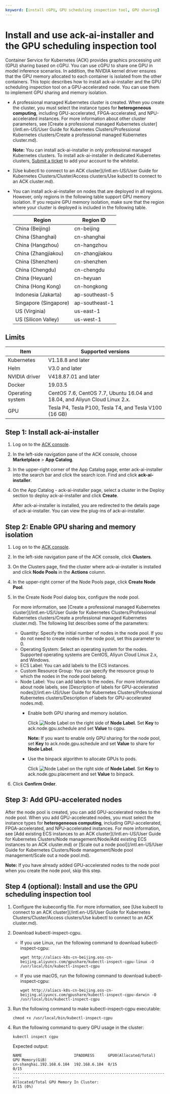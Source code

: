 ```yaml
---
keyword: [install cGPU, GPU scheduling inspection tool, GPU sharing]
---
```


# Install and use ack-ai-installer and the GPU scheduling inspection tool

Container Service for Kubernetes \(ACK\) provides graphics processing unit \(GPU\) sharing based on cGPU. You can use cGPU to share one GPU in model inference scenarios. In addition, the NVIDIA kernel driver ensures that the GPU memory allocated to each container is isolated from the other containers. This topic describes how to install ack-ai-installer and the GPU scheduling inspection tool on a GPU-accelerated node. You can use them to implement GPU sharing and memory isolation.

-   A professional managed Kubernetes cluster is created. When you create the cluster, you must select the instance types for **heterogeneous computing**, including GPU-accelerated, FPGA-accelerated, and NPU-accelerated instances. For more information about other cluster parameters, see [Create a professional managed Kubernetes cluster](/intl.en-US/User Guide for Kubernetes Clusters/Professional Kubernetes clusters/Create a professional managed Kubernetes cluster.md).

    **Note:** You can install ack-ai-installer in only professional managed Kubernetes clusters. To install ack-ai-installer in dedicated Kubernetes clusters, [Submit a ticket](https://workorder-intl.console.aliyun.com/console.htm) to add your account to the whitelist.

-   [Use kubectl to connect to an ACK cluster](/intl.en-US/User Guide for Kubernetes Clusters/Cluster/Access clusters/Use kubectl to connect to an ACK cluster.md).
-   You can install ack-ai-installer on nodes that are deployed in all regions. However, only regions in the following table support GPU memory isolation. If you require GPU memory isolation, make sure that the region where your cluster is deployed is included in the following table.

    |Region|Region ID|
    |------|---------|
    |China \(Beijing\)|cn-beijing|
    |China \(Shanghai\)|cn-shanghai|
    |China \(Hangzhou\)|cn-hangzhou|
    |China \(Zhangjiakou\)|cn-zhangjiakou|
    |China \(Shenzhen\)|cn-shenzhen|
    |China \(Chengdu\)|cn-chengdu|
    |China \(Heyuan\)|cn-heyuan|
    |China \(Hong Kong\)|cn-hongkong|
    |Indonesia \(Jakarta\)|ap-southeast-5|
    |Singapore \(Singapore\)|ap-southeast-1|
    |US \(Virginia\)|us-east-1|
    |US \(Silicon Valley\)|us-west-1|


## Limits

|Item|Supported versions|
|----|------------------|
|Kubernetes|V1.18.8 and later|
|Helm|V3.0 and later|
|NVIDIA driver|V418.87.01 and later|
|Docker|19.03.5|
|Operating system|CentOS 7.6, CentOS 7.7, Ubuntu 16.04 and 18.04, and Aliyun Cloud Linux 2.x.|
|GPU|Tesla P4, Tesla P100, Tesla T4, and Tesla V100 \(16 GB\)|

## Step 1: Install ack-ai-installer

1.  Log on to the [ACK console](https://cs.console.aliyun.com).

2.  In the left-side navigation pane of the ACK console, choose **Marketplace** \> **App Catalog**.

3.  In the upper-right corner of the App Catalog page, enter ack-ai-installer into the search bar and click the search icon. Find and click **ack-ai-installer**.

4.  On the App Catalog - ack-ai-installer page, select a cluster in the Deploy section to deploy ack-ai-installer and click **Create**.

    After ack-ai-installer is installed, you are redirected to the details page of ack-ai-installer. You can view the plug-ins of ack-ai-installer.


## Step 2: Enable GPU sharing and memory isolation

1.  Log on to the [ACK console](https://cs.console.aliyun.com).

2.  In the left-side navigation pane of the ACK console, click **Clusters**.

3.  On the Clusters page, find the cluster where ack-ai-installer is installed and click **Node Pools** in the **Actions** column.

4.  In the upper-right corner of the Node Pools page, click **Create Node Pool**.

5.  In the Create Node Pool dialog box, configure the node pool.

    For more information, see [Create a professional managed Kubernetes cluster](/intl.en-US/User Guide for Kubernetes Clusters/Professional Kubernetes clusters/Create a professional managed Kubernetes cluster.md). The following list describes some of the parameters:

    -   Quantity: Specify the initial number of nodes in the node pool. If you do not need to create nodes in the node pool, set this parameter to 0.
    -   Operating System: Select an operating system for the nodes. Supported operating systems are CentOS, Aliyun Cloud Linux 2.x, and Windows.
    -   ECS Label: You can add labels to the ECS instances.
    -   Custom Resource Group: You can specify the resource group to which the nodes in the node pool belong.
    -   Node Label: You can add labels to the nodes. For more information about node labels, see [Description of labels for GPU-accelerated nodes](/intl.en-US/User Guide for Kubernetes Clusters/Professional Kubernetes clusters/Description of labels for GPU-accelerated nodes.md).
        -   Enable both GPU sharing and memory isolation.

            Click ![Node Label](https://static-aliyun-doc.oss-accelerate.aliyuncs.com/assets/img/en-US/3817284161/p183919.png) on the right side of **Node Label**. Set **Key** to ack.node.gpu.schedule and set **Value** to cgpu.

            **Note:** If you want to enable only GPU sharing for the node pool, set **Key** to ack.node.gpu.schedule and set **Value** to share for **Node Label**.

        -   Use the binpack algorithm to allocate GPUs to pods.

            Click ![Node Label](https://static-aliyun-doc.oss-accelerate.aliyuncs.com/assets/img/en-US/3817284161/p183919.png) on the right side of **Node Label**. Set **Key** to ack.node.gpu.placement and set **Value** to binpack.

6.  Click **Confirm Order**.


## Step 3: Add GPU-accelerated nodes

After the node pool is created, you can add GPU-accelerated nodes to the node pool. When you add GPU-accelerated nodes, you must select the instance types for **heterogeneous computing**, including GPU-accelerated, FPGA-accelerated, and NPU-accelerated instances. For more information, see [Add existing ECS instances to an ACK cluster](/intl.en-US/User Guide for Kubernetes Clusters/Node management/Node/Add existing ECS instances to an ACK cluster.md) or [Scale out a node pool](/intl.en-US/User Guide for Kubernetes Clusters/Node management/Node pool management/Scale out a node pool.md).

**Note:** If you have already added GPU-accelerated nodes to the node pool when you create the node pool, skip this step.

## Step 4 \(optional\): Install and use the GPU scheduling inspection tool

1.  Configure the kubeconfig file. For more information, see [Use kubectl to connect to an ACK cluster](/intl.en-US/User Guide for Kubernetes Clusters/Cluster/Access clusters/Use kubectl to connect to an ACK cluster.md).

2.  Download kubectl-inspect-cgpu.

    -   If you use Linux, run the following command to download kubectl-inspect-cgpu:

        ```
        wget http://aliacs-k8s-cn-beijing.oss-cn-beijing.aliyuncs.com/gpushare/kubectl-inspect-cgpu-linux -O /usr/local/bin/kubectl-inspect-cgpu
        ```

    -   If you use macOS, run the following command to download kubectl-inspect-cgpu:

        ```
        wget http://aliacs-k8s-cn-beijing.oss-cn-beijing.aliyuncs.com/gpushare/kubectl-inspect-cgpu-darwin -O /usr/local/bin/kubectl-inspect-cgpu
        ```

3.  Run the following command to make kubectl-inspect-cgpu executable:

    ```
    chmod +x /usr/local/bin/kubectl-inspect-cgpu
    ```

4.  Run the following command to query GPU usage in the cluster:

    ```
    kubectl inspect cgpu
    ```

    Expected output:

    ```
    NAME                       IPADDRESS      GPU0(Allocated/Total)  GPU Memory(GiB)
    cn-shanghai.192.168.6.104  192.168.6.104  0/15                   0/15
    ----------------------------------------------------------------------
    Allocated/Total GPU Memory In Cluster:
    0/15 (0%)
    ```



